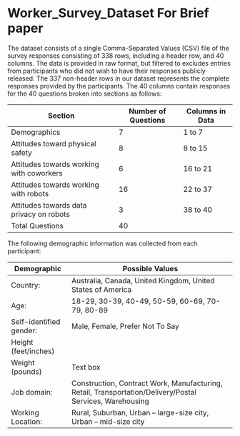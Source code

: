 # Worker_Survey_Dataset For Brief paper

The dataset consists of a single Comma-Separated Values (CSV) file of the survey responses consisting of 338 rows, including a header row, and 40 columns. The data is provided in raw format, but filtered to excludes entries from participants who did not wish to have their responses publicly released. The 337 non-header rows in our dataset represents the complete responses provided by the participants. The 40 columns contain responses for the 40 questions broken into sections as follows: 


| Section |	Number of Questions	| Columns in Data |
| ------------- | ------------- | ------------- |
| Demographics |	7	| 1 to 7 |
| Attitudes toward physical safety |	8	| 8 to 15 |
| Attitudes towards working with coworkers |	6	| 16 to 21 |
| Attitudes towards working with robots	| 16 |	22 to 37 |
| Attitudes towards data privacy on robots	| 3 |	38 to 40 |
| Total Questions	| 40 |  |	

The following demographic information was collected from each participant:

| Demographic | Possible Values | 
| ------------- | ------------- |
| Country: | Australia, Canada, United Kingdom, United States of America
| Age: | 18-29, 30-39, 40-49, 50-59, 60-69, 70-79, 80-89 
| Self-identified gender: | Male, Female, Prefer Not To Say
| Height (feet/inches) | |
| Weight (pounds) | Text box |
| Job domain: | Construction, Contract Work, Manufacturing, Retail, Transportation/Delivery/Postal Services, Warehousing |
| Working Location: | Rural, Suburban, Urban – large-size city, Urban – mid-size city |

